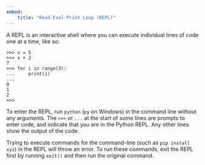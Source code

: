 ```yaml
---
embed:
    title: "Read-Eval-Print Loop (REPL)"
---
```

A REPL is an interactive shell where you can execute individual lines of code one at a time, like so:
```python-repl
>>> x = 5
>>> x + 2
7
>>> for i in range(3):
...     print(i)
...
0
1
2
>>>
```
To enter the REPL, run `python` (`py` on Windows) in the command line without any arguments. The `>>>` or `...` at the start of some lines are prompts to enter code, and indicate that you are in the Python REPL. Any other lines show the output of the code.

Trying to execute commands for the command-line (such as `pip install xyz`) in the REPL will throw an error. To run these commands, exit the REPL first by running `exit()` and then run the original command.
